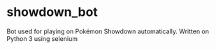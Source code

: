 # showdown_bot
Bot used for playing on Pokémon Showdown automatically. Written on Python 3 using selenium
